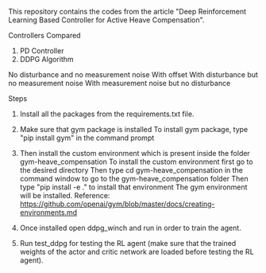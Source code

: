 
This repository contains the codes from the article "Deep Reinforcement Learning Based Controller for Active Heave Compensation".

Controllers Compared

1. PD Controller
2. DDPG Algorithm


No disturbance and no measurement noise
With offset
With disturbance but no measurement noise
With measurement noise but no disturbance



Steps

1. Install all the packages from the requirements.txt file.

2. Make sure that gym package is installed
   To install gym package, type "pip install gym" in the command prompt
   
3. Then install the custom environment which is present inside the folder gym-heave_compensation
    To install the custom environment first go to the desired directory
    Then type cd gym-heave_compensation in the command window to go to the gym-heave_compensation folder
    Then type "pip install -e ." to install that environment
    The gym environment will be installed.
    Reference: https://github.com/openai/gym/blob/master/docs/creating-environments.md
    
4. Once installed open ddpg_winch and run in order to train the agent.

5. Run test_ddpg for testing the RL agent (make sure that the trained weights of the actor and critic network are loaded before testing the RL agent).

